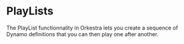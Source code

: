 # PlayLists

The PlayList functionnality in Orkestra lets you create a sequence of Dynamo definitions that you can then play one after another.

